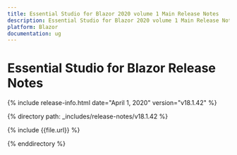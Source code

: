 ```yaml
---
title: Essential Studio for Blazor 2020 volume 1 Main Release Notes  
description: Essential Studio for Blazor 2020 volume 1 Main Release Notes  
platform: Blazor
documentation: ug
---
```


# Essential Studio for Blazor  Release Notes  

{% include release-info.html date="April 1, 2020"  version="v18.1.42" %} 

{% directory path: _includes/release-notes/v18.1.42 %}

{% include {{file.url}} %}

{% enddirectory %}


